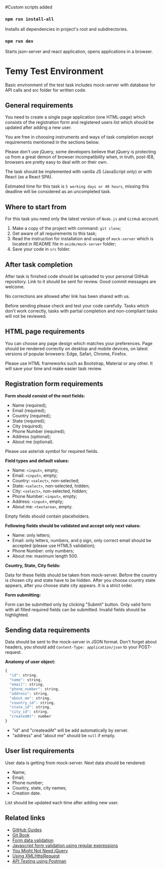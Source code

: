 #Custom scripts added
### `npm run install-all`
Installs all dependencies in project's root and subdirectories.

### `npm run dev`
Starts json-server and react application, opens applications in a browser.



# Temy Test Environment

Basic environment of the test task includes mock-server with database for API calls and src folder for written code.

## General requirements

You need to create a single page application (one HTML-page) which consists of the registration form and registered users list which should be updated after adding a new user.

You are free in choosing instruments and ways of task completion except requirements mentioned in the sections below.

Please don't use jQuery, some developers believe that jQuery is protecting us from a great demon of browser incompatibility when, in truth, post-IE8, browsers are pretty easy to deal with on their own.

The task should be implemented with vanilla JS (JavaScript only) or with React (as a React SPA).

Estimated time for this task is `5 working days or 40 hours`, missing this deadline will be considered as an uncompleted task.

## Where to start from

For this task you need only the latest version of `Node.js` and `GitHub` account.

1. Make a copy of the project with command:
   `git clone`;
2. Get aware of all requirements to this task;
3. Read the instruction for installation and usage of `mock-server` which is located in README file in `aside/mock-server` folder;
4. Save your code in `src` folder.

## After task completion

After task is finished code should be uploaded to your personal GitHub repository. Link to it should be sent for review. Good commit messages are welcome.

No corrections are allowed after link has been shared with us.

Before sending please check and test your code carefully. Tasks which don't work correctly, tasks with partial completion and non-compliant tasks will not be reviewed.

## HTML page requirements

You can choose any page design which matches your preferences. Page should be rendered correctly on desktop and mobile devices, on latest versions of popular browsers: Edge, Safari, Chrome, Firefox.

Please use HTML frameworks such as Bootstrap, Material or any other. It will save your time and make easier task review.

## Registration form requirements

**Form should consist of the next fields:**

- Name (required);
- Email (required);
- Country (required);
- State (required);
- City (required);
- Phone Number (required);
- Address (optional);
- About me (optional).

Please use asterisk symbol for required fields.

**Field types and default values:**

- Name: `<input>`, empty;
- Email: `<input>`, empty;
- Country: `<select>`, non-selected;
- State: `<select>`, non-selected, hidden;
- City: `<select>`, non-selected, hidden;
- Phone Number: `<input>`, empty;
- Address: `<input>`, empty;
- About me: `<textarea>`, empty.

Empty fields should contain placeholders.

**Following fields should be validated and accept only next values:**

- Name: only letters;
- Email: only letters, numbers, and `@` sign, only correct email should be accepted (please use HTML5 validation);
- Phone Number: only numbers;
- About me: maximum length 500.

**Country, State, City fields:**

Data for these fields should be taken from mock-server. Before the country is chosen city and state have to be hidden. After you choose country state appears, after you choose state city appears. It is a strict order.

**Form submitting:**

Form can be submitted only by clicking "Submit" button. Only valid form with all filled required fields can be submitted. Invalid fields should be highlighted.

## Sending data requirements

Data should be sent to the mock-server in JSON format. Don't forget about headers, you should add `Content-Type: application/json` to your POST-request.

**Anatomy of user object:**

```javascript
{
  "id": string,
  "name": string,
  "email": string,
  "phone_number": string,
  "address": string,
  "about_me": string,
  "country_id": string,
  "state_id": string,
  "city_id": string,
  "createdAt": number
}
```

- "id" and "createadAt" will be add automatically by server.
- "address" and "about me" should be `null` if empty.

## User list requirements

User data is getting from mock-server. Next data should be rendered:

- Name;
- Email;
- Phone number;
- Country, state, city names;
- Creation date.

List should be updated each time after adding new user.

## Related links

- [GitHub Guides](https://guides.github.com/)
- [Git Book](https://git-scm.com/)
- [Form data validation](https://developer.mozilla.org/en-US/docs/Learn/HTML/Forms/Form_validation)
- [Javascript form validation using regular expressions](http://form.guide/snippets/javascript-form-validation-using-regular-expression.html)
- [You Might Not Need jQuery](http://youmightnotneedjquery.com/)
- [Using XMLHttpRequest](https://developer.mozilla.org/en-US/docs/Web/API/XMLHttpRequest/Using_XMLHttpRequest)
- [API Testing using Postman](https://medium.com/aubergine-solutions/api-testing-using-postman-323670c89f6d)
